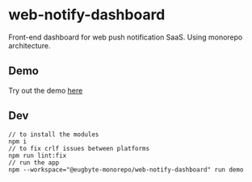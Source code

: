 # web-notify-dashboard
Front-end dashboard for web push notification SaaS. Using monorepo architecture.

## Demo
Try out the demo  [here](https://nice-ground-07440cd00.1.azurestaticapps.net/)

## Dev
```
// to install the modules
npm i
// to fix crlf issues between platforms
npm run lint:fix
// run the app
npm --workspace="@eugbyte-monorepo/web-notify-dashboard" run demo
```
